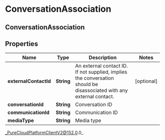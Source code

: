 # ConversationAssociation

## ConversationAssociation

## Properties

|Name | Type | Description | Notes|
|------------ | ------------- | ------------- | -------------|
| **externalContactId** | **String** | An external contact ID.  If not supplied, implies the conversation should be disassociated with any external contact. | [optional] |
| **conversationId** | **String** | Conversation ID | |
| **communicationId** | **String** | Communication ID | |
| **mediaType** | **String** | Media type | |



_PureCloudPlatformClientV2@152.0.0_
